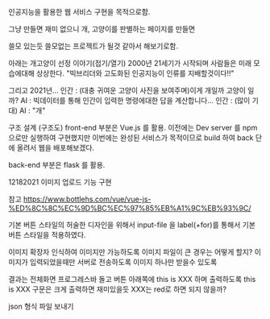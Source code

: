 인공지능을 활용한 웹 서비스 구현을 목적으로함.

그냥 만들면 재미 없으니 개, 고양이를 판별하는 페이지를 만들면

쓸모 있는듯 쓸모없는 프로젝트가 될것 같아서 해보기로함.

아래는 개고양이 선정 이야기(접기/열기)
2000년 21세기가 시작되며 사람들은 미래 모습에대해 상상한다.
"빅브리더와 고도화된 인공지능이 인류를 지배할것이다!!"

그리고 2021년...
인간 : (대충 귀여운 고양이 사진을 보여주며)이게 개일까 고양이 일까?
AI : 빅데이터를 통해 인간이 입력한 명령에대한 답을 계산합니다...
인간 : (많이 기대)
AI : "개"

구조 설계
(구조도)
front-end 부분은 Vue.js 를 활용.
이전에는 Dev server 를 npm 으로만 실행하여 구현했지만
이번에는 완성된 서비스가 목적이므로 build 하여 back 단에 올려서 웹을 배포해보겠다.

back-end 부분은 flask 를 활용.




12182021 
이미지 업로드 기능 구현

참고
https://www.bottlehs.com/vue/vue-js-%ED%8C%8C%EC%9D%BC%EC%97%85%EB%A1%9C%EB%93%9C/


기본 버튼 스타일의 허술한 디자인을 위해서
input-file 을 label(+for)를 통해서 기본 버튼 스타일을 적용하였다.


이미지 확장자 인식하여 이미지만 가능하도록
이미지 파일이 큰 경우는 어떻게 할지?
이미지가 입력되었을때만 서버로 전송하도록 
이미지 하나만 받을수 있도록

결과는 전체화면 프로그레스바 돌고 
버튼 아래쪽에 this is XXX 하며 출력하도록
this is XXX 구문은 크게 출력하면 재미있을듯 
XXX는 red로 하면 되지 않을까?

json 형식 파일 보내기